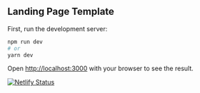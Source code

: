 ## Landing Page Template

First, run the development server:

```bash
npm run dev
# or
yarn dev
```

Open [http://localhost:3000](http://localhost:3000) with your browser to see the result.

[![Netlify Status](https://api.netlify.com/api/v1/badges/10f58e1a-d45d-49be-9a24-49b7863c56c2/deploy-status)](https://app.netlify.com/sites/teal-snickerdoodle-3f5e04/deploys)
